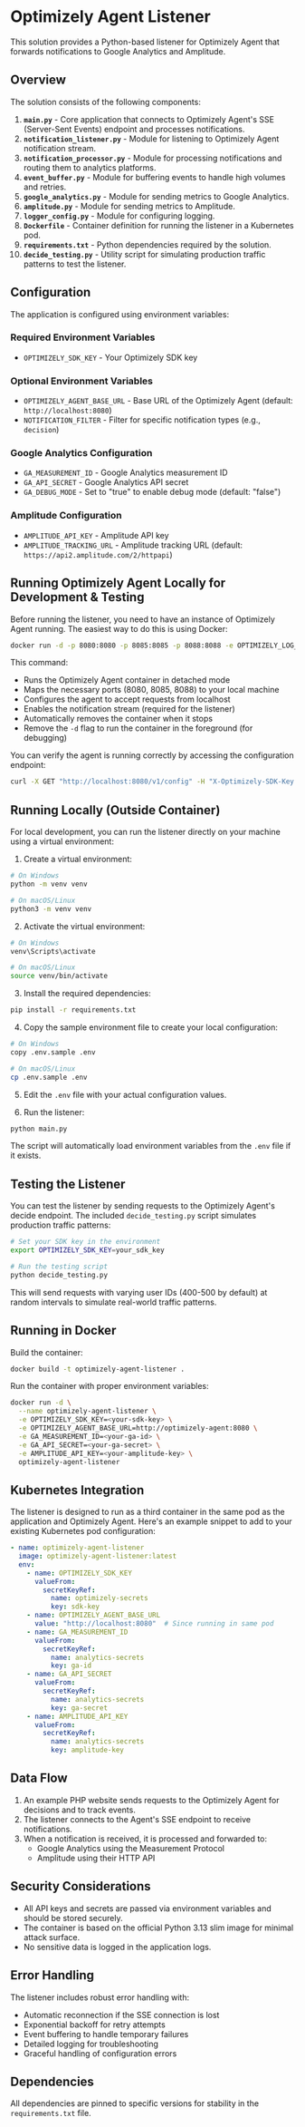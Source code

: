 # Optimizely Agent Listener

This solution provides a Python-based listener for Optimizely Agent that forwards notifications to Google Analytics and Amplitude.

## Overview

The solution consists of the following components:

1. **`main.py`** - Core application that connects to Optimizely Agent's SSE (Server-Sent Events) endpoint and processes notifications.
2. **`notification_listener.py`** - Module for listening to Optimizely Agent notification stream.
3. **`notification_processor.py`** - Module for processing notifications and routing them to analytics platforms.
4. **`event_buffer.py`** - Module for buffering events to handle high volumes and retries.
5. **`google_analytics.py`** - Module for sending metrics to Google Analytics.
6. **`amplitude.py`** - Module for sending metrics to Amplitude.
7. **`logger_config.py`** - Module for configuring logging.
8. **`Dockerfile`** - Container definition for running the listener in a Kubernetes pod.
9. **`requirements.txt`** - Python dependencies required by the solution.
10. **`decide_testing.py`** - Utility script for simulating production traffic patterns to test the listener.

## Configuration

The application is configured using environment variables:

### Required Environment Variables

- `OPTIMIZELY_SDK_KEY` - Your Optimizely SDK key

### Optional Environment Variables

- `OPTIMIZELY_AGENT_BASE_URL` - Base URL of the Optimizely Agent (default: `http://localhost:8080`)
- `NOTIFICATION_FILTER` - Filter for specific notification types (e.g., `decision`)

### Google Analytics Configuration

- `GA_MEASUREMENT_ID` - Google Analytics measurement ID
- `GA_API_SECRET` - Google Analytics API secret
- `GA_DEBUG_MODE` - Set to "true" to enable debug mode (default: "false")

### Amplitude Configuration

- `AMPLITUDE_API_KEY` - Amplitude API key
- `AMPLITUDE_TRACKING_URL` - Amplitude tracking URL (default: `https://api2.amplitude.com/2/httpapi`)


## Running Optimizely Agent Locally for Development & Testing

Before running the listener, you need to have an instance of Optimizely Agent running. The easiest way to do this is using Docker:

```bash
docker run -d -p 8080:8080 -p 8085:8085 -p 8088:8088 -e OPTIMIZELY_LOG_PRETTY=true -e OPTIMIZELY_SERVER_HOST=0.0.0.0 -e OPTIMIZELY_SERVER_ALLOWEDHOSTS=localhost,127.0.0.1 -e OPTIMIZELY_API_ENABLENOTIFICATIONS=1 --rm optimizely/agent
```

This command:
- Runs the Optimizely Agent container in detached mode
- Maps the necessary ports (8080, 8085, 8088) to your local machine
- Configures the agent to accept requests from localhost
- Enables the notification stream (required for the listener)
- Automatically removes the container when it stops
- Remove the `-d` flag to run the container in the foreground (for debugging)

You can verify the agent is running correctly by accessing the configuration endpoint:

```bash
curl -X GET "http://localhost:8080/v1/config" -H "X-Optimizely-SDK-Key: YOUR_SDK_KEY"
```

## Running Locally (Outside Container)

For local development, you can run the listener directly on your machine using a virtual environment:

1. Create a virtual environment:

```bash
# On Windows
python -m venv venv

# On macOS/Linux
python3 -m venv venv
```

2. Activate the virtual environment:

```bash
# On Windows
venv\Scripts\activate

# On macOS/Linux
source venv/bin/activate
```

3. Install the required dependencies:

```bash
pip install -r requirements.txt
```

4. Copy the sample environment file to create your local configuration:

```bash
# On Windows
copy .env.sample .env

# On macOS/Linux
cp .env.sample .env
```

5. Edit the `.env` file with your actual configuration values.

6. Run the listener:

```bash
python main.py
```

The script will automatically load environment variables from the `.env` file if it exists.

## Testing the Listener

You can test the listener by sending requests to the Optimizely Agent's decide endpoint. The included `decide_testing.py` script simulates production traffic patterns:

```bash
# Set your SDK key in the environment
export OPTIMIZELY_SDK_KEY=your_sdk_key

# Run the testing script
python decide_testing.py
```

This will send requests with varying user IDs (400-500 by default) at random intervals to simulate real-world traffic patterns.

## Running in Docker

Build the container:

```bash
docker build -t optimizely-agent-listener .
```

Run the container with proper environment variables:

```bash
docker run -d \
  --name optimizely-agent-listener \
  -e OPTIMIZELY_SDK_KEY=<your-sdk-key> \
  -e OPTIMIZELY_AGENT_BASE_URL=http://optimizely-agent:8080 \
  -e GA_MEASUREMENT_ID=<your-ga-id> \
  -e GA_API_SECRET=<your-ga-secret> \
  -e AMPLITUDE_API_KEY=<your-amplitude-key> \
  optimizely-agent-listener
```

## Kubernetes Integration

The listener is designed to run as a third container in the same pod as the application and Optimizely Agent. Here's an example snippet to add to your existing Kubernetes pod configuration:

```yaml
- name: optimizely-agent-listener
  image: optimizely-agent-listener:latest
  env:
    - name: OPTIMIZELY_SDK_KEY
      valueFrom:
        secretKeyRef:
          name: optimizely-secrets
          key: sdk-key
    - name: OPTIMIZELY_AGENT_BASE_URL
      value: "http://localhost:8080"  # Since running in same pod
    - name: GA_MEASUREMENT_ID
      valueFrom:
        secretKeyRef:
          name: analytics-secrets
          key: ga-id
    - name: GA_API_SECRET
      valueFrom:
        secretKeyRef:
          name: analytics-secrets
          key: ga-secret
    - name: AMPLITUDE_API_KEY
      valueFrom:
        secretKeyRef:
          name: analytics-secrets
          key: amplitude-key
```

## Data Flow

1. An example PHP website sends requests to the Optimizely Agent for decisions and to track events.
2. The listener connects to the Agent's SSE endpoint to receive notifications.
3. When a notification is received, it is processed and forwarded to:
   - Google Analytics using the Measurement Protocol
   - Amplitude using their HTTP API

## Security Considerations

- All API keys and secrets are passed via environment variables and should be stored securely.
- The container is based on the official Python 3.13 slim image for minimal attack surface.
- No sensitive data is logged in the application logs.

## Error Handling

The listener includes robust error handling with:
- Automatic reconnection if the SSE connection is lost
- Exponential backoff for retry attempts
- Event buffering to handle temporary failures
- Detailed logging for troubleshooting
- Graceful handling of configuration errors

## Dependencies

All dependencies are pinned to specific versions for stability in the `requirements.txt` file.
